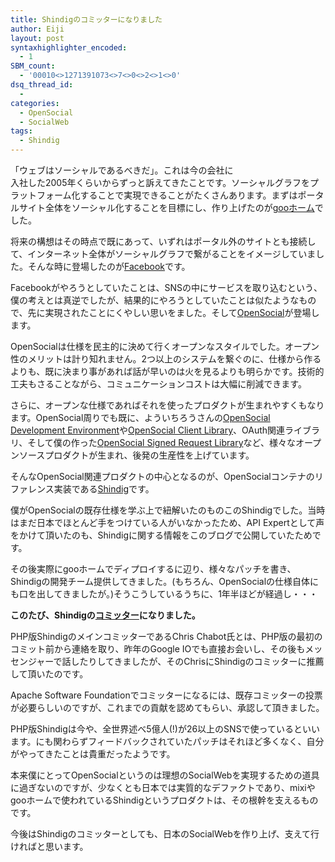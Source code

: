 ```yaml
---
title: Shindigのコミッターになりました
author: Eiji
layout: post
syntaxhighlighter_encoded:
  - 1
SBM_count:
  - '00010<>1271391073<>7<>0<>2<>1<>0'
dsq_thread_id:
  - 
categories:
  - OpenSocial
  - SocialWeb
tags:
  - Shindig
---
```

「ウェブはソーシャルであるべきだ」。これは今の会社に  
入社した2005年くらいからずっと訴えてきたことです。ソーシャルグラフをプラットフォーム化することで実現できることがたくさんあります。まずはポータルサイト全体をソーシャル化することを目標にし、作り上げたのが<a href="http://home.goo.ne.jp/" target="_blank">gooホーム</a>でした。

将来の構想はその時点で既にあって、いずれはポータル外のサイトとも接続して、インターネット全体がソーシャルグラフで繋がることをイメージしていました。そんな時に登場したのが<a href="http://www.facebook.com/" target="_blank">Facebook</a>です。

Facebookがやろうとしていたことは、SNSの中にサービスを取り込むという、僕の考えとは真逆でしたが、結果的にやろうとしていたことは似たようなもので、先に実現されたことにくやしい思いをました。そして<a href="http://www.opensocial.org/" target="_blank">OpenSocial</a>が登場します。

OpenSocialは仕様を民主的に決めて行くオープンなスタイルでした。オープン性のメリットは計り知れません。2つ以上のシステムを繋ぐのに、仕様から作るよりも、既に決まり事があれば話が早いのは火を見るよりも明らかです。技術的工夫もさることながら、コミュニケーションコストは大幅に削減できます。

さらに、オープンな仕様であればそれを使ったプロダクトが生まれやすくもなります。OpenSocial周りでも既に、よういちろうさんの<a href="http://code.google.com/p/opensocial-development-environment/" target="_blank">OpenSocial Development Environment</a>や<a href="http://groups.google.com/group/opensocial-client-libraries" target="_blank">OpenSocial Client Library</a>、OAuth関連ライブラリ、そして僕の作った<a href="http://code.google.com/p/opensocial-signed-request-php-library/" target="_blank">OpenSocial Signed Request Library</a>など、様々なオープンソースプロダクトが生まれ、後発の生産性を上げています。

そんなOpenSocial関連プロダクトの中心となるのが、OpenSocialコンテナのリファレンス実装である<a href="http://incubator.apache.org/shindig/" target="_blank">Shindig</a>です。

僕がOpenSocialの既存仕様を学ぶ上で紐解いたのものこのShindigでした。当時はまだ日本でほとんど手をつけている人がいなかったため、API Expertとして声をかけて頂いたのも、Shindigに関する情報をこのブログで公開していたためです。

その後実際にgooホームでディプロイするに辺り、様々なパッチを書き、Shindigの開発チーム提供してきました。(もちろん、OpenSocialの仕様自体にも口を出してきましたが。)そうこうしているうちに、1年半ほどが経過し・・・

**このたび、Shindigの<a href="http://ja.wikipedia.org/wiki/コミッター" target="_blank">コミッター</a>になりました。**

PHP版ShindigのメインコミッターであるChris Chabot氏とは、PHP版の最初のコミット前から連絡を取り、昨年のGoogle IOでも直接お会いし、その後もメッセンジャーで話したりしてきましたが、そのChrisにShindigのコミッターに推薦して頂いたのです。

Apache Software Foundationでコミッターになるには、既存コミッターの投票が必要らしいのですが、これまでの貢献を認めてもらい、承認して頂きました。

PHP版Shindigは今や、全世界述べ5億人(!)が26以上のSNSで使っているといいます。にも関わらずフィードバックされていたパッチはそれほど多くなく、自分がやってきたことは貴重だったようです。

本来僕にとってOpenSocialというのは理想のSocialWebを実現するための道具に過ぎないのですが、少なくとも日本では実質的なデファクトであり、mixiやgooホームで使われているShindigというプロダクトは、その根幹を支えるものです。

今後はShindigのコミッターとしても、日本のSocialWebを作り上げ、支えて行ければと思います。